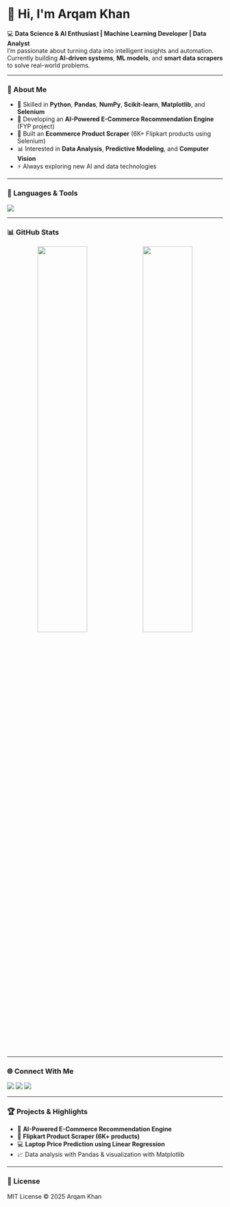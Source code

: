 # 👋 Hi, I'm Arqam Khan  

💻 **Data Science & AI Enthusiast | Machine Learning Developer | Data Analyst**  
I’m passionate about turning data into intelligent insights and automation.  
Currently building **AI-driven systems**, **ML models**, and **smart data scrapers** to solve real-world problems.  

---

### 🚀 About Me
- 🧠 Skilled in **Python**, **Pandas**, **NumPy**, **Scikit-learn**, **Matplotlib**, and **Selenium**  
- 🤖 Developing an **AI-Powered E-Commerce Recommendation Engine** (FYP project)  
- 🧩 Built an **Ecommerce Product Scraper** (6K+ Flipkart products using Selenium)  
- 📊 Interested in **Data Analysis**, **Predictive Modeling**, and **Computer Vision**  
- ⚡ Always exploring new AI and data technologies  

---

### 🧰 Languages & Tools
<p align="left">
  <img src="https://skillicons.dev/icons?i=python,sklearn,pandas,numpy,matplotlib,selenium,git,github,vscode" />
</p>

---

### 📊 GitHub Stats
<p align="center">
  <img width="48%" src="https://github-readme-stats.vercel.app/api?username=arqamkhan-ds&show_icons=true&theme=tokyonight" />
  <img width="48%" src="https://github-readme-streak-stats.herokuapp.com/?user=arqamkhan-ds&theme=tokyonight" />
</p>

---

### 🌐 Connect With Me
<p align="left">
  <a href="https://github.com/arqamkhan-ds"><img src="https://img.shields.io/badge/GitHub-000?style=for-the-badge&logo=github&logoColor=white"/></a>
  <a href="https://linkedin.com/in/YOUR_LINKEDIN"><img src="https://img.shields.io/badge/LinkedIn-0077B5?style=for-the-badge&logo=linkedin&logoColor=white"/></a>
  <a href="mailto:arqamkhan107@gmail.com"><img src="https://img.shields.io/badge/Email-D14836?style=for-the-badge&logo=gmail&logoColor=white"/></a>
</p>

---

### 🏆 Projects & Highlights
- 🧠 **AI-Powered E-Commerce Recommendation Engine**  
- 🛒 **Flipkart Product Scraper (6K+ products)**  
- 💻 **Laptop Price Prediction using Linear Regression**  
- 📈 Data analysis with Pandas & visualization with Matplotlib  

---

### 📜 License
MIT License © 2025 Arqam Khan
